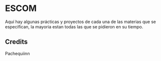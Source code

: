 # ESCOM

Aquí hay algunas prácticas y proyectos de cada una de las materias que se especifican, la mayoria estan todas las que se pidieron en su tiempo.

## Credits

Pachequiinn
